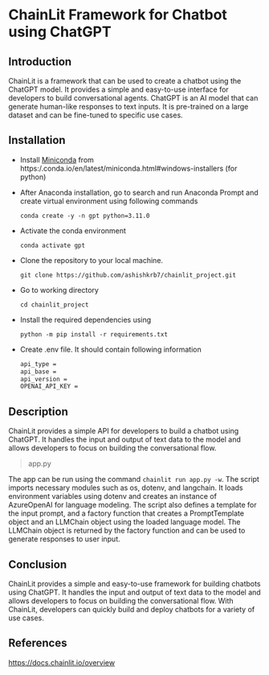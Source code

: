 # ChainLit Framework for Chatbot using ChatGPT

## Introduction
 
ChainLit is a framework that can be used to create a chatbot using the ChatGPT model. It provides a simple and easy-to-use interface for developers to build conversational agents. ChatGPT is an AI model that can generate human-like responses to text inputs. It is pre-trained on a large dataset and can be fine-tuned to specific use cases.

## Installation

- Install [Miniconda](https://repo.anaconda.com/miniconda/Miniconda3-py310_23.3.1-0-Windows-x86_64.exe) from https:/.conda.io/en/latest/miniconda.html#windows-installers (for python)

- After Anaconda installation, go to search and run Anaconda Prompt and create virtual environment using following commands

    `conda create -y -n gpt python=3.11.0`

- Activate the conda environment

    `conda activate gpt`
    
- Clone the repository to your local machine. 

    `git clone https://github.com/ashishkrb7/chainlit_project.git` 

- Go to working directory

    `cd chainlit_project`

- Install the required dependencies using 

    `python -m pip install -r requirements.txt`

- Create .env file. It should contain following information

    ```txt
    api_type = 
    api_base = 
    api_version = 
    OPENAI_API_KEY = 
    ```

## Description

ChainLit provides a simple API for developers to build a chatbot using ChatGPT. It handles the input and output of text data to the model and allows developers to focus on building the conversational flow.

>app.py

The app can be run using the command `chainlit run app.py -w`. The script imports necessary modules such as os, dotenv, and langchain. It loads environment variables using dotenv and creates an instance of AzureOpenAI for language modeling. The script also defines a template for the input prompt, and a factory function that creates a PromptTemplate object and an LLMChain object using the loaded language model. The LLMChain object is returned by the factory function and can be used to generate responses to user input.

## Conclusion
 
ChainLit provides a simple and easy-to-use framework for building chatbots using ChatGPT. It handles the input and output of text data to the model and allows developers to focus on building the conversational flow. With ChainLit, developers can quickly build and deploy chatbots for a variety of use cases.

## References 

https://docs.chainlit.io/overview
